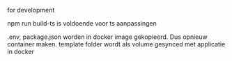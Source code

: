 for development

npm run build-ts is voldoende voor ts aanpassingen 

.env, package.json worden in docker image gekopieerd. Dus opnieuw container maken. 
template folder wordt als volume gesynced met applicatie in docker
